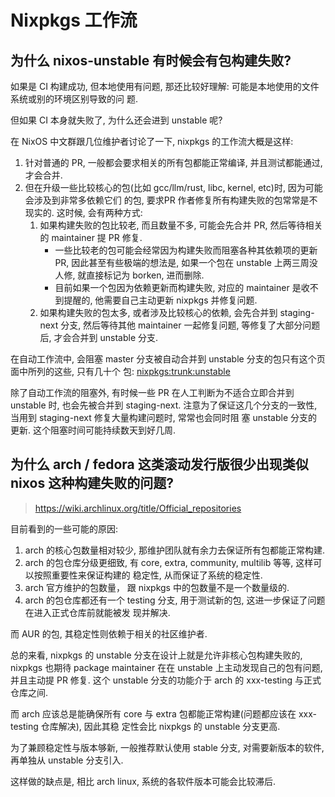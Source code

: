 # Nixpkgs 工作流

## 为什么 nixos-unstable 有时候会有包构建失败?

如果是 CI 构建成功, 但本地使用有问题, 那还比较好理解: 可能是本地使用的文件系统或别的环境区别导致的问
题.

但如果 CI 本身就失败了, 为什么还会进到 unstable 呢?

在 NixOS 中文群跟几位维护者讨论了一下, nixpkgs 的工作流大概是这样:

1. 针对普通的 PR, 一般都会要求相关的所有包都能正常编译, 并且测试都能通过, 才会合并.
2. 但在升级一些比较核心的包(比如 gcc/llm/rust, libc, kernel, etc)时, 因为可能会涉及到非常多依赖它们
   的包, 要求PR 作者修复所有构建失败的包常常是不现实的. 这时候, 会有两种方式:
   1. 如果构建失败的包比较老, 而且数量不多, 可能会先合并 PR, 然后等待相关的 maintainer 提 PR 修复.
      - 一些比较老的包可能会经常因为构建失败而阻塞各种其依赖项的更新 PR, 因此甚至有些极端的想法是,
        如果一个包在 unstable 上两三周没人修, 就直接标记为 borken, 进而删除.
      - 目前如果一个包因为依赖更新而构建失败, 对应的 maintainer 是收不到提醒的, 他需要自己主动更新
        nixpkgs 并修复问题.
   1. 如果构建失败的包太多, 或者涉及比较核心的依赖, 会先合并到 staging-next 分支, 然后等待其他
      maintainer 一起修复问题, 等修复了大部分问题后, 才会合并到 unstable 分支.

在自动工作流中, 会阻塞 master 分支被自动合并到 unstable 分支的包只有这个页面中所列的这些, 只有几十个
包: [nixpkgs:trunk:unstable](https://hydra.nixos.org/job/nixpkgs/trunk/unstable#tabs-constituents)

除了自动工作流的阻塞外, 有时候一些 PR 在人工判断为不适合立即合并到 unstable 时, 也会先被合并到
staging-next. 注意为了保证这几个分支的一致性, 当用到 staging-next 修复大量构建问题时, 常常也会同时阻
塞 unstable 分支的更新. 这个阻塞时间可能持续数天到好几周.

## 为什么 arch / fedora 这类滚动发行版很少出现类似 nixos 这种构建失败的问题?

> https://wiki.archlinux.org/title/Official_repositories

目前看到的一些可能的原因:

1. arch 的核心包数量相对较少, 那维护团队就有余力去保证所有包都能正常构建.
2. arch 的包仓库分级更细致, 有 core, extra, community, multilib 等等, 这样可以按照重要性来保证构建的
   稳定性, 从而保证了系统的稳定性.
3. arch 官方维护的包数量， 跟 nixpkgs 中的包数量不是一个数量级的.
4. arch 的包仓库都还有一个 testing 分支, 用于测试新的包, 这进一步保证了问题在进入正式仓库前就能被发
   现并解决.

而 AUR 的包, 其稳定性则依赖于相关的社区维护者.

总的来看, nixpkgs 的 unstable 分支在设计上就是允许非核心包构建失败的, nixpkgs 也期待 package
maintainer 在在 unstable 上主动发现自己的包有问题, 并且主动提 PR 修复. 这个 unstable 分支的功能介于
arch 的 xxx-testing 与正式仓库之间.

而 arch 应该总是能确保所有 core 与 extra 包都能正常构建(问题都应该在 xxx-testing 仓库解决), 因此其稳
定性会比 nixpkgs 的 unstable 分支更高.


为了兼顾稳定性与版本够新, 一般推荐默认使用 stable 分支, 对需要新版本的软件, 再单独从 unstable 分支引入.

这样做的缺点是, 相比 arch linux, 系统的各软件版本可能会比较滞后.

